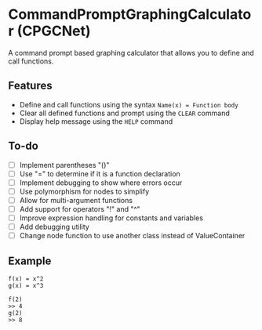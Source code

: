 ﻿# CommandPromptGraphingCalculator (CPGCNet)

A command prompt based graphing calculator that allows you to define and call functions.

## Features

* Define and call functions using the syntax `Name(x) = Function body`
* Clear all defined functions and prompt using the `CLEAR` command
* Display help message using the `HELP` command

## To-do

* [ ] Implement parentheses "()"
* [ ] Use "=" to determine if it is a function declaration
* [ ] Implement debugging to show where errors occur
* [ ] Use polymorphism for nodes to simplify
* [ ] Allow for multi-argument functions
* [ ] Add support for operators "!" and "^"
* [ ] Improve expression handling for constants and variables
* [ ] Add debugging utility
* [ ] Change node function to use another class instead of ValueContainer

## Example

```
f(x) = x^2
g(x) = x^3

f(2)
>> 4
g(2)
>> 8
```
